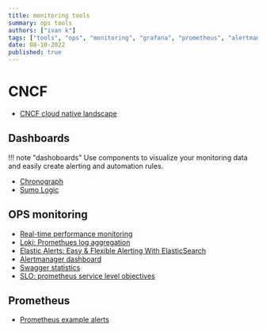 ```yaml
---
title: monitoring tools
summary: ops tools
authors: ["ivan k"]
tags: ["tools", "ops", "monitoring", "grafana", "prometheus", "alertmanager"]
date: 08-10-2022
published: true
---
```


# CNCF

- [CNCF cloud native landscape](https://landscape.cncf.io/)

## Dashboards

!!! note "dashoboards"
    Use components to visualize your monitoring data and easily create alerting and automation rules.

- [Chronograph](https://docs.influxdata.com/chronograf)
- [Sumo Logic](https://help.sumologic.com/07Sumo-Logic-Apps/24Web_Servers/Apache/Apache-App-Dashboards#Dashboards)

## OPS monitoring

- [Real-time performance monitoring](https://github.com/netdata/netdata)
- [Loki: Promethues log aggregation](https://github.com/grafana/loki)
- [Elastic Alerts: Easy & Flexible Alerting With ElasticSearch](https://github.com/Yelp/elastalert)
- [Alertmanager dashboard](https://github.com/prymitive/karma)
- [Swagger statistics](https://swaggerstats.io)
- [SLO: prometheus service level objectives](https://github.com/slok/sloth)

## Prometheus

- [Prometheus example alerts](https://github.com/samber/awesome-prometheus-alerts)
